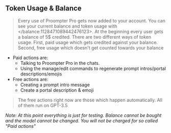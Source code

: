 ## Token Usage & Balance

> Every use of Proompter Pro gets now added to your account. You can see your current balance and token usage with </balance:1128471089442476123>. At the beginning every user gets a balance of 5$ credited.
> There are two different ways of token usage. First, paid usage which gets credited against your balance. Second, free usage which doesn't get counted towards your balance
- Paid actions are:
  - Talking to Proompter Pro in the chats.
  - Using the manage/edit commands to regenerate prompt intros/portal descriptions/emojis
- Free actions are:
  - Creating a prompt intro message
  - Create a portal description & emoji
> The free actions right now are those which happen automatically. All of them run on GPT-3.5

*Note: At this point everything is just for testing. Balance cannot be bought and the model cannot be changed. You will not be charged for so called "Paid actions"*
